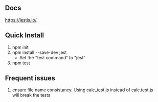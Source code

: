## Docs

https://jestjs.io/

## Quick Install

1) npm init
2) npm install --save-dev jest
    -   Set the "test command" to "jest"
3) npm test

## Frequent issues

1) ensure file name consistancy.  Using calc_test.js instead of calc.test.js will break the tests
